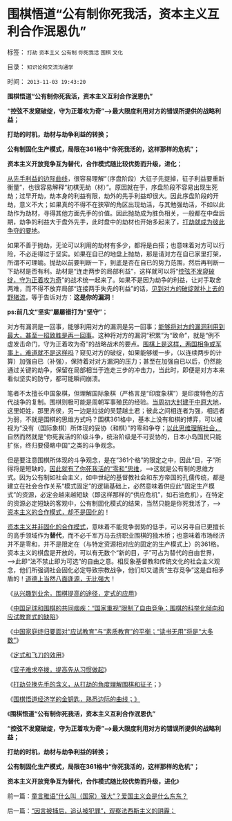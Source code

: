# 围棋悟道“公有制你死我活，资本主义互利合作泯恩仇”

标签： `打劫` `资本主义` `公有制` `你死我活` `围棋` `文化` 

目录： `知识论和交流沟通学`

时间： `2013-11-03 19:43:20`

**围棋悟道“公有制你死我活，资本主义互利合作泯恩仇”**

**“控弦不发窥破绽，守为正着攻为奇”——>最大限度利用对方的错误所提供的战略利益；**

**打劫的时机，劫材与劫争利益的转换；**

**公有制固化生产模式，局限在361格中“你死我活的，这样那样的危机”；**

**资本主义开放竞争互为替代，合作模式随比较优势而升级，进化**；

[从先手利益的边际曲线](../../../2013/11/2/围棋悟道经济学的金钥匙，熟悉边际的曲线.md)，很容易理解“（序盘阶段）大征子先提掉，征子利益要重新衡量”，也很容易解释“初棋无劫（材）”。原因就在于，序盘阶段不容易出现生死劫；过早开劫，劫本身的利益有限，劫外的先手利益却很大。因此序盘阶段的开劫，意义不大；如果真的不得不在狭窄的角区出现劫活，与其勉强劫活，不如以此劫作为劫材，寻得其他方面先手的价值。因此抛劫成为胜负相关，一般都在中盘后期，劫争的利益大于盘外先手，此时盘中的劫材也开始多起来了，[打劫就成为彼此争夺的要地](../../../2013/11/1/从打劫的角度理解围棋，及征子的价值.md)。

如果不善于抛劫，无论可以利用的劫材有多少，都将是白搭；也意味着对方可以行险，不必走得过于坚实。如果在自已的地盘上抛劫，那是请对方在自已家里打架，所谓不可理喻。抛劫以前要判断一下，到底是否在自已的势力范围，然后再判断一下劫材是否有利。劫材是“连走两步的局部利益”，这样就可以将“[控弦不发窥破绽，守为正着攻为奇](../../../2013/10/20/围棋打劫中的经济学，及战略，及战术.md)”的战术统一起来了。如果不是因为劫争的利益，让对手取舍两难，而不得不放弃局部“连接两手失先的利益”的话，[见到对方的破绽就扑上去的野猪流](../../../2013/10/11/韩国首倡野猪流，李昌镐及围棋无心的求道.md)，等于告诉对方：**这是你的漏洞**！

**ps:前几文“坚实”屡屡错打为“坚守”**；

对方有漏洞是一回事，能够利用对方的漏洞是另一回事；[能够将对方的漏洞利用到最大，甚至一招致胜是再一回事](../../../2013/10/19/向职业围棋求道的悟道，围棋中的经济学，棋盘以外的社会学.md)。这种将对方的漏洞“积累”为“致命”，就是“例不虚发击命门，守为正着攻为奇”的战略战术的要点。[围棋上是这样，两国相争或军事上，难道就不是这样吗](../../../2010/3/10/军人牺牲是无私吗？.md)？窥见对方的破绽，如果能够缓一步，（以连续两步的计算）加强自已（补强），保持着对对方漏洞的压力；甚至在加强自已以后，仍然能通过关键的劫争，保留在局部相当于连走三步的冲击力，当此时，即便是对方本来看似坚实的防守，都可能瞬间崩溃。

笔者不太擅长中国象棋，但理解国际象棋（严格言是“印度象棋”）是印度特色的古代战争的复制。围棋则极可能是周朝军事殖民的经验。[当周初大封建于中原大地](../../../2012/3/25/春秋封建是军事贵族的经济殖民，与欧洲中世纪的根本区别.md)，这里姖姓，那里齐侯，另一边是拉拢的吴楚越土君；彼此之间相连者为强，相远者为弱，不就是围棋的思维方式吗？围棋361格中，基本上没有和棋的博弈，可以被视为“没有（国际象棋）所体现的妥协（和棋）”的零和争夺；[以此思维理解社会，](../../../2010/2/3/“斗争哲学”取代“务实合作”的传统文化.md)自然而然就是“你死我活的阶级斗争，统治阶级是不可妥协的，日本小岛国民只能扩张，终归要侵略中国”之类的斗争观念。

但是要注意围棋所体现的斗争观念，是在“361个格”的限定之中，因此“目，子”所得将是短缺的，[因此就有了你死我活的“零和”思维](../../../2012/5/14/囚徒博弈中的生物本能,任何公德都是为了做坏事；.md)，——>这就是公有制的思维方式。因为公有制如社会主义，如中世纪的基督教社会和东方帝国的孔儒传统，都是建立在社会合作关系“模式固定”的逻辑基础上，必然意味着供应此“固定生产模式”的资源，必定会越来越短缺（即这样那样的“供应危机”，如石油危机），在特定的资源必定短缺的客观中，公有制固化模式的结果，当然只能是你死我活了，——>[资本主义的合作模式，却不是固化的](../../../2012/12/7/公有制社会靠“统一思想，有信仰”固化等级秩序.md)！

[资本主义并非固化的合作模式](../../../2012/3/10/进化论中的“完整性”即合作关系及“个体”.md)，意味着不能竞争弱势的低手，可以另寻自已更擅长的高手领域作为**替代**，而不必千军万马去挤职业围棋的独木桥；也意味着市场经济并不是零和，并不是限定在（与特定资源相对应的固定的生产模式上）的361格。资本主义的棋盘是开放的，可以有无数个“新的目，子”可占为替代的自由世界，——>此即“法不禁止即为可选”的自由之意。相反象基督教和传统文化的社会主义观念，他们所强调社会固化必定导致宗教战争，他们却又谴责“生存竞争”这是自相矛盾的！[道德上当然八面逢源，无比强大](../../../2012/2/20/最强大的理论是自相矛盾的理论.md)！

《[从兴趣到业余，围棋提高的途径，定式的应用](../../../2013/10/26/从兴趣到业余，围棋提高的途径，定式的应用.md)》

《[中国足球和围棋的共同痼疾：“国家重视”限制了自由竞争；围棋的科举化倾向和应试教育式的缺陷](../../../2013/10/27/中国足球和围棋的共同痼疾.md)》

《[中国家庭终归要面对“应试教育”与“素质教育”的平衡；“读书无用”将是“大多数”](../../../2013/10/28/终归需要平衡“应试教育”与“素质教育”.md)》

《[定式和飞刀的效用](../../../2013/10/29/围棋定式和飞刀的效用.md)》

《[官子难求卒拨，提高先从习惯做起](../../../2013/10/30/官子难求卒拨，提高先从习惯做起.md)》

《[打劫兑换先手的含义，从打劫的角度理解围棋和征子](../../../2013/11/1/从打劫的角度理解围棋，及征子的价值.md)；》

《[围棋悟道经济学的金钥匙，熟悉边际的曲线；》](../../../2013/11/2/围棋悟道经济学的金钥匙，熟悉边际的曲线.md)

《**围棋悟道“公有制你死我活，资本主义互利合作泯恩仇”**

**“控弦不发窥破绽，守为正着攻为奇”——>最大限度利用对方的错误所提供的战略利益；**

**打劫的时机，劫材与劫争利益的转换；**

**公有制固化生产模式，局限在361格中“你死我活的，这样那样的危机”；**

**资本主义开放竞争互为替代，合作模式随比较优势而升级，进化**》



前一篇：[童言稚语“什么叫（国家）强大”？爱国主义会是什么东东？](../../../2013/11/2/童言稚语“什么叫（国家）强大”？爱国主义会是什么东东？.md)

后一篇：[“因言被捕后，追认被犯罪”，观察法西斯主义的阴霾；](../../../2013/11/3/“因言被捕后，追认被犯罪”，观察法西斯主义的阴霾；.md)
